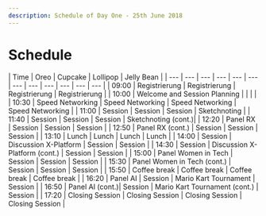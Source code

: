 ```yaml
---
description: Schedule of Day One - 25th June 2018
---
```


# Schedule

| Time | Oreo | Cupcake | Lollipop | Jelly Bean |
| --- | --- | --- | --- | --- | --- | --- | --- | --- | --- | --- | --- |
| 09:00 | Registrierung | Registrierung | Registrierung | Registrierung |
| 10:00 | Welcome and Session Planning | | | |
| 10:30 | Speed Networking | Speed Networking | Speed Networking | Speed Networking |
| 11:00 | Session | Session | Session | Sketchnoting |
| 11:40 | Session | Session | Session | Sketchnoting (cont.)|
| 12:20 | Panel RX | Session | Session | Session |
| 12:50 | Panel RX (cont.) | Session | Session | Session |
| 13:10 | Lunch | Lunch | Lunch | Lunch |
| 14:00 | Session | Discussion X-Platform | Session | Session |
| 14:30 | Session | Discussion X-Platform (cont.) | Session | Session |
| 15:00 | Panel Women in Tech | Session | Session | Session |
| 15:30 | Panel Women in Tech (cont.) | Session | Session | Session |
| 15:50 | Coffee break | Coffee break | Coffee break | Coffee break |
| 16:20 | Panel AI | Session | Mario Kart Tournament | Session  |
| 16:50 | Panel AI (cont.)| Session | Mario Kart Tournament (cont.) | Session |
| 17:20 | Closing Session | Closing Session | Closing Session | Closing Session |

